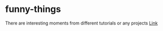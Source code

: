 # funny-things
There are interesting moments from different tutorials or any projects
[Link](https://marinarium.github.io/funny-things/)
